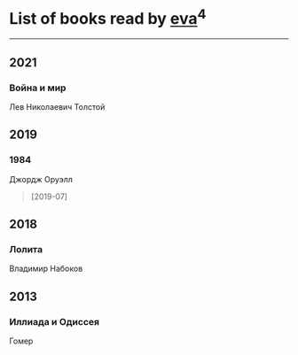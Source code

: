 # List of books read by [eva](https://plus.google.com/u/0/111656270551033014778/)<sup>4</sup>
---

## 2021

### Война и мир
Лев Николаевич Толстой



## 2019

### 1984
Джордж Оруэлл
> [2019-07] 



## 2018

### Лолита
Владимир Набоков



## 2013

### Иллиада и Одиссея
Гомер



